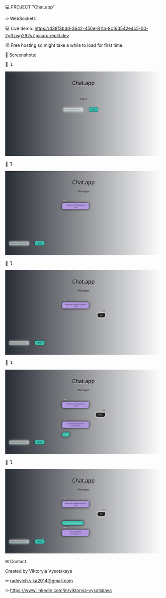💻 PROJECT "Chat.app"

➱ WebSockets

💻 Live demo: https://d38f3b4d-3642-450e-811a-8c163542e4c5-00-2gftzwg292v7.picard.replit.dev

(!) Free hosting so might take a while to load for first time.

👀 Screenshots:

📸 ↴︎

![Alt Text](./screenshots/1.Chat.app.png)

📸 ↴︎

![Alt Text](./screenshots/2.Welcome1.png)

📸 ↴︎

![Alt Text](./screenshots/3.Welcome2.png)

📸 ↴︎

![Alt Text](./screenshots/4.Chat.png)

📸 ↴︎

![Alt Text](./screenshots/5.End.png)


✉ Contact:

Created by Viktoryia Vysotskaya

➱ radevich.vika2014@gmail.com

➱ https://www.linkedin.com/in/viktoryia-vysotskaya